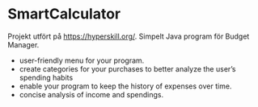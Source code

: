 # SmartCalculator

Projekt utfört på https://hyperskill.org/. Simpelt Java program för Budget Manager.


* user-friendly menu for your program.
* create categories for your purchases to better analyze the user’s spending habits
* enable your program to keep the history of expenses over time.
* concise analysis of income and spendings. 
